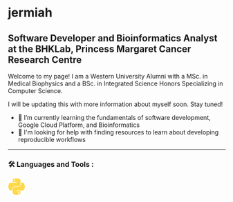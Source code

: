 # jermiah
## Software Developer and Bioinformatics Analyst at the BHKLab, Princess Margaret Cancer Research Centre

Welcome to my page! I am a Western University Alumni with a MSc. in Medical Biophysics and a BSc. in Integrated Science Honors Specializing in Computer Science. 

I will be updating this with more information about myself soon. Stay tuned! 

- 🌱 I’m currently learning the fundamentals of software development, Google Cloud Platform, and Bioinformatics
- 🤔 I'm looking for help with finding resources to learn about developing reproducible workflows


---

### :hammer_and_wrench: Languages and Tools :

<div>
  <img src="https://github.com/devicons/devicon/blob/master/icons/python/python-plain.svg" title="React" alt="React" width="40" height="40"/>&nbsp;
</div>

<img src="https://komarev.com/ghpvc/?username=jjjermiah&style=flat-square&color=blue" alt=""/>

<!--
**jjjermiah/jjjermiah** is a ✨ _special_ ✨ repository because its `README.md` (this file) appears on your GitHub profile.

Here are some ideas to get you started:

- 🔭 I’m currently working on ...
- 🌱 I’m currently learning ...
- 👯 I’m looking to collaborate on ...
- 🤔 I’m looking for help with ...
- 💬 Ask me about ...
- 📫 How to reach me: ...
- 😄 Pronouns: ...
- ⚡ Fun fact: ...
-->

